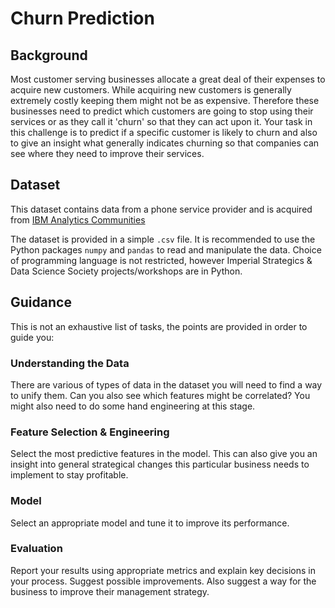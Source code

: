 # Churn Prediction

## Background

Most customer serving businesses allocate a great deal of their expenses to acquire new customers. While acquiring new customers is generally extremely costly keeping them might not be as expensive. Therefore these businesses need to predict which customers are going to stop using their services or as they call it 'churn' so that they can act upon it. Your task in this challenge is to predict if a specific customer is likely to churn and also to give an insight what generally indicates churning so that companies can see where they need to improve their services.

## Dataset

This dataset contains data from a phone service provider and is acquired from [IBM Analytics Communities](https://www.ibm.com/communities/analytics/watson-analytics-blog/guide-to-sample-datasets/)

The dataset is provided in a simple `.csv` file. It is recommended to use the Python packages `numpy` and `pandas` to read and manipulate the data. Choice of programming language is not restricted, however Imperial Strategics & Data Science Society projects/workshops are in Python.

## Guidance

This is not an exhaustive list of tasks, the points are provided in order to guide you:

### Understanding the Data

There are various of types of data in the dataset you will need to find a way to unify them. Can you also see which features might be correlated? You might also need to do some hand engineering at this stage.

### Feature Selection & Engineering

Select the most predictive features in the model. This can also give you an insight into general strategical changes this particular business needs to implement to stay profitable.

### Model

Select an appropriate model and tune it to improve its performance.

### Evaluation

Report your results using appropriate metrics and explain key decisions in your process. Suggest possible improvements. Also suggest a way for the business to improve their management strategy.

